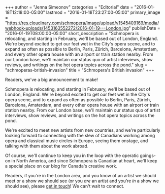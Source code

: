+++
author = "Jenna Simeonov"
categories = "Editorial"
date = "2016-01-18T12:18:00-05:00"
lastmod = "2016-01-18T23:27:00-05:00"
primary_image = "https://res.cloudinary.com/schmopera/image/upload/v1545409169/media/webhook-uploads/1453163552272/2016-01-19---London.jpg"
publishDate = "2016-01-19T08:00:00-05:00"
short_description = "Schmopera is relocating, and starting in February, we&#039;ll be based out of London, England. We&#039;re beyond excited to get our feet wet in the City&#039;s opera scene, and to expand as often as possible to Berlin, Paris, Zürich, Barcelona, Amsterdam, and every other opera house with an airport or train station nearby. From our London base, we&#039;ll maintain our status quo of artist interviews, show reviews, and writings on the hot opera topics across the pond."
slug = "schmoperas-british-invasion"
title = "Schmopera&#039;s British invasion"
+++

Readers, we've a big announcement to make!

Schmopera is relocating, and starting in February, we'll be based out of London, England. We're beyond excited to get our feet wet in the City's opera scene, and to expand as often as possible to Berlin, Paris, Zürich, Barcelona, Amsterdam, and every other opera house with an airport or train station nearby. From our London base, we'll maintain our status quo of artist interviews, show reviews, and writings on the hot opera topics across the pond. 

We're excited to meet new artists from new countries, and we're particularly looking forward to connecting with the slew of Canadians working among opera and classical music circles in Europe, seeing them onstage, and talking with them about the work abroad. 

Of course, we'll continue to keep you in the loop with the operatic goings-on in North America, and since Schmopera is Canadian at heart, we'll keep a special place on our blog for Canada's creative work.

Readers, if you're in the London area, and you know of an artist we should meet or a show we should see (or you *are* an artist and you're *in* a show we should see), please [get in touch](mailto:hello@schmopera.com)! We can't wait to connect.

